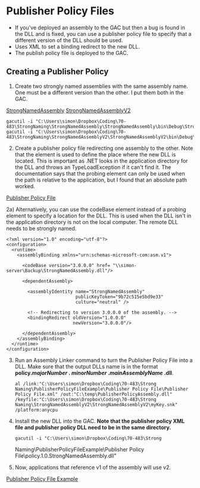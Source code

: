# Publisher Policy Files

  * If you've deployed an assembly to the GAC but then a bug is found in the DLL and is fixed, you can use a publisher policy file to specify that a different version of the DLL should be used.
  * Uses XML to set a binding redirect to the new DLL.
  * The publish policy file is deployed to the GAC.

## Creating a Publisher Policy

1) Create two strongly named assemblies with the same assembly name. One must be a different version than the other. I put them both in the GAC.

[StrongNamedAssembly](../media/StrongNamedAssembly.zip)
[StrongNamedAssemblyV2](../media/StrongNamedAssemblyV2.zip)

    gacutil -i "C:\Users\simon\Dropbox\Coding\70-483\StrongNaming\StrongNamedAssembly\StrongNamedAssembly\bin\Debug\StrongNamedAssembly.dll"
    gacutil -i "C:\Users\simon\Dropbox\Coding\70-483\StrongNaming\StrongNamedAssemblyV2\StrongNamedAssemblyV2\bin\Debug\StrongNamedAssembly.dll"

2) Create a publisher policy file redirecting one assembly to the other. Note that the <probing/> element is used to define the place where the new DLL is located. This is important as .NET looks in the application directory for the DLL and throws an TypeLoadException if it can't find it. The documentation says that the probing element can only be used when the path is relative to the application, but I found that an absolute path worked.

[Publisher Policy File](../media/Publisher_Policy_File.xml)
  
2a) Alternatively, you can use the codeBase element instead of a probing element to specify a location for the DLL. This is used when the DLL isn't in the application directory is not on the local computer. The remote DLL needs to be strongly named.

    <?xml version="1.0" encoding="utf-8"?>
    <configuration>
      <runtime>
        <assemblyBinding xmlns="urn:schemas-microsoft-com:asm.v1">
    
          <codeBase version="3.0.0.0" href= "\\simon-server\Backup\StrongNamedAssembly.dll"/>
    
          <dependentAssembly>
    
            <assemblyIdentity name="StrongNamedAssembly"
                              publicKeyToken="9b72c515e5bd9e33"
                              culture="neutral" />
    
            <!-- Redirecting to version 3.0.0.0 of the assembly. -->
            <bindingRedirect oldVersion="1.0.0.0"
                             newVersion="3.0.0.0"/>
    
          </dependentAssembly>
        </assemblyBinding>
      </runtime>
    </configuration>

3) Run an Assembly Linker command to turn the Publisher Policy File into a DLL. Make sure that the output DLLs name is in the format **policy._majorNumber_ . _minorNumber_ ._mainAssemblyName_ .dll**.

       al /link:"C:\Users\simon\Dropbox\Coding\70-483\Strong Naming\PublisherPolicyFileExample\Publisher Policy File\Publisher Policy File.xml" /out:"C:\temp\PublisherPolicyAssembly.dll" /keyfile:"C:\Users\simon\Dropbox\Coding\70-483\Strong Naming\StrongNamedAssemblyV2\StrongNamedAssemblyV2\myKey.snk" /platform:anycpu

4) Install the new DLL into the GAC. **Note that the publisher policy XML file and publisher policy DLL need to be in the same directory.**

       gacutil -i "C:\Users\simon\Dropbox\Coding\70-483\Strong
    Naming\PublisherPolicyFileExample\Publisher Policy
    File\policy.1.0.StrongNamedAssembly.dll"

5) Now, applications that reference v1 of the assembly will use v2.

[Publisher Policy File Example](../media/PublisherPolicyFileExample.zip)
<!--stackedit_data:
eyJoaXN0b3J5IjpbMTQ5ODIxODk1OCwtNDY5MzE0NzM2LC00Mj
QyMDI3MzYsLTU4OTQ1ODQ3OF19
-->